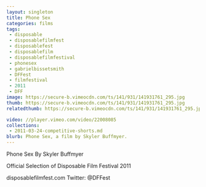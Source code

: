 ```yaml
---
layout: singleton
title: Phone Sex
categories: films
tags:
 - disposable
 - disposablefilmfest
 - disposablefest
 - disposablefilm
 - disposablefilmfestival
 - phonesex
 - gabrielbissetsmith
 - DFFest
 - filmfestival
 - 2011
 - DFF
image: https://secure-b.vimeocdn.com/ts/141/931/141931761_295.jpg
thumb: https://secure-b.vimeocdn.com/ts/141/931/141931761_295.jpg
relatedthumb: https://secure-b.vimeocdn.com/ts/141/931/141931761_295.jpg

video: //player.vimeo.com/video/22008085
collections:
 - 2011-03-24-competitive-shorts.md
blurb: Phone Sex, a film by Skyler Buffmyer.
---
```


Phone Sex
By Skyler Buffmyer

Official Selection of Disposable Film Festival 2011

disposablefilmfest.com
Twitter: @DFFest